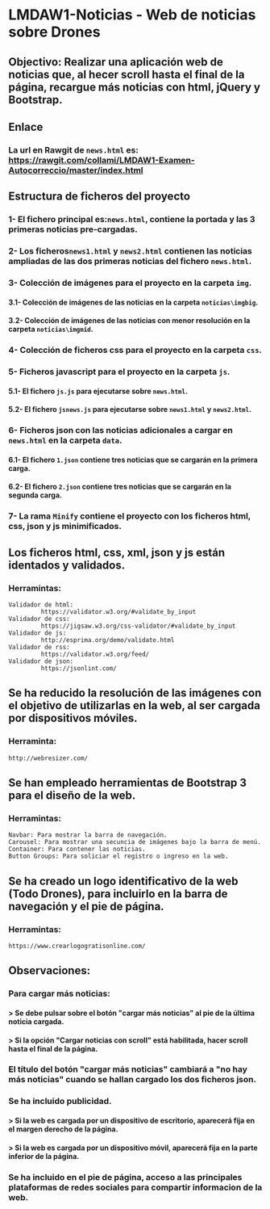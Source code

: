 # LMDAW1-Noticias - Web de noticias sobre Drones
## Objectivo: Realizar una aplicación web de noticias que, al hecer scroll hasta el final de la página, recargue más noticias con html, jQuery y Bootstrap.
## Enlace
### La url en Rawgit de `news.html` es: https://rawgit.com/collami/LMDAW1-Examen-Autocorreccio/master/index.html
## Estructura de ficheros del proyecto
### 1- El fichero principal es:`news.html`, contiene la portada y las 3 primeras noticias pre-cargadas.
### 2- Los ficheros`news1.html` y `news2.html` contienen las noticias ampliadas de las dos primeras noticias del fichero `news.html`.
### 3- Colección de imágenes para el proyecto en la carpeta `img`.
#### 3.1- Colección de imágenes de las noticias en la carpeta `noticias\imgbig`.
#### 3.2- Colección de imágenes de las noticias con menor resolución en la carpeta `noticias\imgmid`.
### 4- Colección de ficheros css para el proyecto en la carpeta `css`.
### 5- Ficheros javascript para el proyecto en la carpeta `js`.
#### 5.1- El fichero `js.js` para ejecutarse sobre `news.html`.
#### 5.2- El fichero `jsnews.js` para ejecutarse sobre `news1.html` y `news2.html`.
### 6- Ficheros json con las noticias adicionales a cargar en `news.html` en la carpeta `data`.
#### 6.1- El fichero `1.json` contiene tres noticias que se cargarán en la primera carga.
#### 6.2- El fichero `2.json` contiene tres noticias que se cargarán en la segunda carga.
### 7- La rama `Minify` contiene el proyecto con los ficheros html, css, json y js minimificados.
## Los ficheros html, css, xml, json y js están identados y validados.
### Herramintas:
~~~~
Validador de html:
         https://validator.w3.org/#validate_by_input
Validador de css:
         https://jigsaw.w3.org/css-validator/#validate_by_input
Validador de js:
         http://esprima.org/demo/validate.html
Validador de rss:
         https://validator.w3.org/feed/
Validador de json:         
         https://jsonlint.com/
~~~~
## Se ha reducido la resolución de las imágenes con el objetivo de utilizarlas en la web, al ser cargada por dispositivos móviles.
### Herraminta:
~~~~
http://webresizer.com/
~~~~
## Se han empleado herramientas de Bootstrap 3 para el diseño de la web.
### Herramintas:
~~~~
Navbar: Para mostrar la barra de navegación.
Carousel: Para mostrar una secuncia de imágenes bajo la barra de menú.
Container: Para contener las noticias.
Button Groups: Para soliciar el registro o ingreso en la web.
~~~~
## Se ha creado un logo identificativo de la web (Todo Drones), para incluirlo en la barra de navegación y el pie de página.
### Herramintas:
~~~~
https://www.crearlogogratisonline.com/
~~~~
## Observaciones:
### Para cargar más noticias:
#### > Se debe  pulsar sobre el botón "cargar más noticias" al pie de la última noticia cargada.
#### > Si la opción "Cargar noticias con scroll" está habilitada, hacer scroll hasta el final de la página.
### El título del botón "cargar más noticias" cambiará a "no hay más noticias" cuando se hallan cargado los dos ficheros json.
### Se ha incluido publicidad.
#### > Si la web es cargada por un dispositivo de escritorio, aparecerá fija en el margen derecho de la página.
#### > Si la web es cargada por un dispositivo móvil, aparecerá fija en la parte inferior de la página.
### Se ha incluido en el pie de página, acceso a las principales plataformas de redes sociales para compartir informacion de la web.
